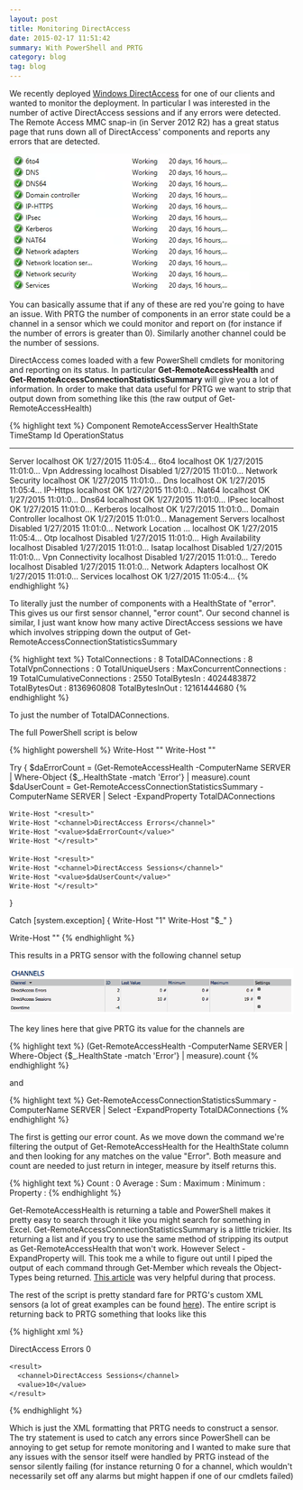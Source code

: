 ```yaml
---
layout: post
title: Monitoring DirectAccess
date: 2015-02-17 11:51:42
summary: With PowerShell and PRTG
category: blog
tag: blog
---
```


We recently deployed [Windows DirectAccess][3] for one of our clients and wanted to monitor the deployment.  In particular I was interested in the number of active DirectAccess sessions and if any errors were detected.  The Remote Access MMC snap-in (in Server 2012 R2) has a great  status page that runs down all of DirectAccess' components and reports any errors that are detected.

![DirectAccess built-in monitoring](/assets/Screen%20Shot%202015-02-17%20at%203.17.44%20PM_large.png)

You can basically assume that if any of these are red you're going to have an issue.  With PRTG the number of components in an error state could be a channel in a sensor which we could monitor and report on (for instance if the number of errors is greater than 0).   Similarly another channel could be the number of sessions.

DirectAccess comes loaded with a few PowerShell cmdlets for monitoring and reporting on its status.  In particular **Get-RemoteAccessHealth** and **Get-RemoteAccessConnectionStatisticsSummary** will give you a lot of information.  In order to make that data useful for PRTG we want to strip that output down from something like this (the raw output of Get-RemoteAccessHealth)

{% highlight text %}
Component            RemoteAccessServer   HealthState     TimeStamp            Id              OperationStatus
---------            ------------------   -----------     ---------            --              ---------------
Server               localhost            OK              1/27/2015 11:05:4...
6to4                 localhost            OK              1/27/2015 11:01:0...
Vpn Addressing       localhost            Disabled        1/27/2015 11:01:0...
Network Security     localhost            OK              1/27/2015 11:01:0...
Dns                  localhost            OK              1/27/2015 11:05:4...
IP-Https             localhost            OK              1/27/2015 11:01:0...
Nat64                localhost            OK              1/27/2015 11:01:0...
Dns64                localhost            OK              1/27/2015 11:01:0...
IPsec                localhost            OK              1/27/2015 11:01:0...
Kerberos             localhost            OK              1/27/2015 11:01:0...
Domain Controller    localhost            OK              1/27/2015 11:01:0...
Management Servers   localhost            Disabled        1/27/2015 11:01:0...
Network Location ... localhost            OK              1/27/2015 11:05:4...
Otp                  localhost            Disabled        1/27/2015 11:01:0...
High Availability    localhost            Disabled        1/27/2015 11:01:0...
Isatap               localhost            Disabled        1/27/2015 11:01:0...
Vpn Connectivity     localhost            Disabled        1/27/2015 11:01:0...
Teredo               localhost            Disabled        1/27/2015 11:01:0...
Network Adapters     localhost            OK              1/27/2015 11:01:0...
Services             localhost            OK              1/27/2015 11:05:4...
{% endhighlight %}

To literally just the number of components with a HealthState of "error".  This gives us our first sensor channel, "error count".   Our second channel is similar, I just want know how many active DirectAccess sessions we have which involves stripping down the output of Get-RemoteAccessConnectionStatisticsSummary

{% highlight text %}
TotalConnections           : 8
TotalDAConnections         : 8
TotalVpnConnections        : 0
TotalUniqueUsers           :
MaxConcurrentConnections   : 19
TotalCumulativeConnections : 2550
TotalBytesIn               : 4024483872
TotalBytesOut              : 8136960808
TotalBytesInOut            : 12161444680
{% endhighlight %}

To just the number of TotalDAConnections.

The full PowerShell script is below

{% highlight powershell %}
Write-Host "<?xml version=`"1.0`" encoding=`"Windows-1252`" ?>"
Write-Host "<prtg>"

Try
 {
    $daErrorCount = (Get-RemoteAccessHealth -ComputerName SERVER | Where-Object {$_.HealthState -match 'Error'} | measure).count
    $daUserCount = Get-RemoteAccessConnectionStatisticsSummary -ComputerName SERVER | Select -ExpandProperty TotalDAConnections
 
    Write-Host "<result>"
    Write-Host "<channel>DirectAccess Errors</channel>"
    Write-Host "<value>$daErrorCount</value>"
    Write-Host "</result>"

    Write-Host "<result>"
    Write-Host "<channel>DirectAccess Sessions</channel>"
    Write-Host "<value>$daUserCount</value>"
    Write-Host "</result>"
 }

Catch [system.exception]
 {
    Write-Host  "<error>1</error>"
    Write-Host  "<text>$_</text>"
 }

Write-Host "</prtg>"
{% endhighlight %}

This results in a PRTG sensor with the following channel setup

![Silvrback blog image](/assets/Screen%20Shot%202015-02-17%20at%2010.50.01%20PM_large.png)

The key lines here that give PRTG its value for the channels are

{% highlight text %}
(Get-RemoteAccessHealth -ComputerName SERVER | Where-Object {$_.HealthState -match 'Error'} | measure).count
{% endhighlight %}

and

{% highlight text %}
Get-RemoteAccessConnectionStatisticsSummary -ComputerName SERVER | Select -ExpandProperty TotalDAConnections
{% endhighlight %}


The first is getting our error count.  As we move down the command we're filtering the output of Get-RemoteAccessHealth for the HealthState column and then looking for any matches on the value "Error".  Both measure and count are needed to just return in integer, measure by itself returns this.

{% highlight text %}
Count    : 0
Average  :
Sum      :
Maximum  :
Minimum  :
Property :
{% endhighlight %}


Get-RemoteAccessHealth is returning a table and PowerShell makes it pretty easy to search through it like you might search for something in Excel.  Get-RemoteAccessConnectionStatisticsSummary is a little trickier.   Its returning a list and if you try to use the same method of stripping its output as Get-RemoteAccessHealth that won't work.  However Select -ExpandProperty will.  This took me a while to figure out until I piped the output of each command through Get-Member which reveals the Object-Types being returned.  [This article][1] was very helpful during that process.

The rest of the script is pretty standard fare for PRTG's custom XML sensors (a lot of great examples can be found [here][2]).  The entire script is returning back to PRTG something that looks like this

{% highlight xml %}
<?xml version=`"1.0`" encoding=`"Windows-1252`" ?>
  <prtg>
    <result>
      <channel>DirectAccess Errors</channel>
      <value>0</value>
    </result>

    <result>
      <channel>DirectAccess Sessions</channel>
      <value>10</value>
    </result>
</prtg>
{% endhighlight %}

Which is just the XML formatting that PRTG needs to construct a sensor.  The try statement is used to catch any errors since PowerShell can be annoying to get setup for remote monitoring and I wanted to make sure that any issues with the sensor itself were handled by PRTG instead of the sensor silently failing (for instance returning 0 for a channel, which wouldn't necessarily set off any alarms but might happen if one of our cmdlets failed)

[1]:http://windowsitpro.com/powershell/powershell-basics-formatting
[2]:https://code.google.com/p/prtg-addons/source/browse/#svn%2Ftrunk%2FCustom_EXE_Sensors%2FWindows_Powershell
[3]:https://technet.microsoft.com/en-us/library/dn636118.aspx